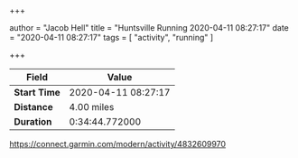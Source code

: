 +++

author = "Jacob Hell"
title = "Huntsville Running 2020-04-11 08:27:17"
date = "2020-04-11 08:27:17"
tags = [
    "activity", "running"
]

+++

<!--more-->

|Field  |Value  |
|--- | --- |
|**Start Time**|2020-04-11 08:27:17|
|**Distance**|4.00 miles|
|**Duration**|0:34:44.772000|

https://connect.garmin.com/modern/activity/4832609970
